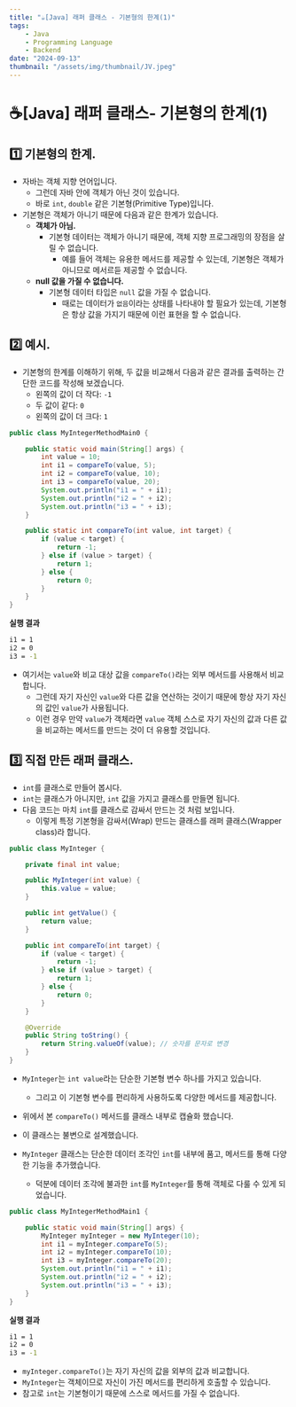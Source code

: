 ```yaml
---
title: "☕️[Java] 래퍼 클래스 - 기본형의 한계(1)"
tags:
    - Java
    - Programming Language
    - Backend
date: "2024-09-13"
thumbnail: "/assets/img/thumbnail/JV.jpeg"
---
```


# ☕️[Java] 래퍼 클래스- 기본형의 한계(1)

## 1️⃣ 기본형의 한계.
- 자바는 객체 지향 언어입니다.
    - 그런데 자바 안에 객체가 아닌 것이 있습니다.
    - 바로 `int`, `double` 같은 기본형(Primitive Type)입니다.
- 기본형은 객체가 아니기 때문에 다음과 같은 한계가 있습니다.
    - **객체가 아님.**
        - 기본형 데이터는 객체가 아니기 때문에, 객체 지향 프로그래밍의 장점을 살릴 수 없습니다.
            - 예를 들어 객체는 유용한 메서드를 제공할 수 있는데, 기본형은 객체가 아니므로 메서르듣 제공할 수 없습니다.
    - **null 값을 가질 수 없습니다.**
        - 기본형 데이터 타입은 `null` 값을 가질 수 없습니다.
            - 때로는 데이터가 `없음`이라는 상태를 나타내야 할 필요가 있는데, 기본형은 항상 값을 가지기 때문에 이런 표현을 할 수 없습니다.

## 2️⃣ 예시.
- 기본형의 한계를 이해하기 위해, 두 값을 비교해서 다음과 같은 결과를 출력하는 간단한 코드를 작성해 보겠습니다.
    - 왼쪽의 값이 더 작다: `-1`
    - 두 값이 같다: `0`
    - 왼쪽의 값이 더 크다: `1`

```java
public class MyIntegerMethodMain0 {

	public static void main(String[] args) {
		int value = 10;
		int i1 = compareTo(value, 5);
		int i2 = compareTo(value, 10);
		int i3 = compareTo(value, 20);
		System.out.println("i1 = " + i1);
		System.out.println("i2 = " + i2);
		System.out.println("i3 = " + i3);
	}

	public static int compareTo(int value, int target) {
		if (value < target) {
			return -1;
		} else if (value > target) {
			return 1;
		} else {
			return 0;
		}
	}
}
```

**실행 결과**
```bash
i1 = 1
i2 = 0
i3 = -1
```

- 여기서는 `value`와 비교 대상 값을 `compareTo()`라는 외부 메서드를 사용해서 비교합니다.
    - 그런데 자기 자신인 `value`와 다른 값을 연산하는 것이기 때문에 항상 자기 자신의 값인 `value`가 사용됩니다.
    - 이런 경우 만약 `value`가 객체라면 `value` 객체 스스로 자기 자신의 값과 다른 값을 비교하는 메서드를 만드는 것이 더 유용할 것입니다.

## 3️⃣ 직접 만든 래퍼 클래스.
- `int`를 클래스로 만들어 봅시다.
- `int`는 클래스가 아니지만, `int` 값을 가지고 클래스를 만들면 됩니다.
- 다음 코드는 마치 `int`를 클래스로 감싸서 만드는 것 처럼 보입니다.
    - 이렇게 특정 기본형을 감싸서(Wrap) 만드는 클래스를 래퍼 클래스(Wrapper class)라 합니다.

```java
public class MyInteger {

	private final int value;

	public MyInteger(int value) {
		this.value = value;
	}

	public int getValue() {
		return value;
	}

	public int compareTo(int target) {
		if (value < target) {
			return -1;
		} else if (value > target) {
			return 1;
		} else {
			return 0;
		}
	}

	@Override
	public String toString() {
		return String.valueOf(value); // 숫자를 문자로 변경
	}
}
```
- `MyInteger`는 `int value`라는 단순한 기본형 변수 하나를 가지고 있습니다.
    - 그리고 이 기본형 변수를 편리하게 사용하도록 다양한 메서드를 제공합니다.
- 위에서 본 `compareTo()` 메서드를 클래스 내부로 캡슐화 했습니다.
- 이 클래스는 불변으로 설계했습니다.

- `MyInteger` 클래스는 단순한 데이터 조각인 `int`를 내부에 품고, 메서드를 통해 다양한 기능을 추가했습니다.
    - 덕분에 데이터 조각에 불과한 `int`를 `MyInteger`를 통해 객체로 다룰 수 있게 되었습니다.
```java
public class MyIntegerMethodMain1 {

	public static void main(String[] args) {
		MyInteger myInteger = new MyInteger(10);
		int i1 = myInteger.compareTo(5);
		int i2 = myInteger.compareTo(10);
		int i3 = myInteger.compareTo(20);
		System.out.println("i1 = " + i1);
		System.out.println("i2 = " + i2);
		System.out.println("i3 = " + i3);
	}
}
```

**실행 결과**
```bash
i1 = 1
i2 = 0
i3 = -1
```

- `myInteger.compareTo()`는 자기 자신의 값을 외부의 값과 비교합니다.
- `MyInteger`는 객체이므로 자신이 가진 메서드를 편리하게 호출할 수 있습니다.
- 참고로 `int`는 기본형이기 때문에 스스로 메서드를 가질 수 없습니다.
